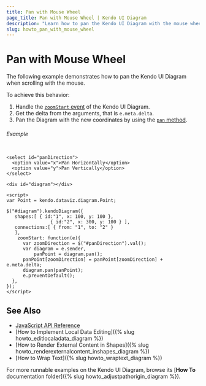 ```yaml
---
title: Pan with Mouse Wheel
page_title: Pan with Mouse Wheel | Kendo UI Diagram
description: "Learn how to pan the Kendo UI Diagram with the mouse wheel."
slug: howto_pan_with_mouse_wheel
---
```


# Pan with Mouse Wheel

The following example demonstrates how to pan the Kendo UI Diagram when scrolling with the mouse.

To achieve this behavior:

1. Handle the [`zoomStart` event](/api/javascript/dataviz/ui/diagram/events/zoomstart) of the Kendo UI Diagram.
2. Get the delta from the arguments, that is `e.meta.delta`.
3. Pan the Diagram with the new coordinates by using the [`pan` method](/api/javascript/dataviz/ui/diagram/methods/pan).

###### Example

```dojo

<select id="panDirection">
  <option value="x">Pan Horizontally</option>
  <option value="y">Pan Vertically</option>
</select>

<div id="diagram"></div>

<script>  
var Point = kendo.dataviz.diagram.Point;

$("#diagram").kendoDiagram({
   shapes:[ { id:"1", x: 100, y: 100 },
     		   	{ id:"2", x: 300, y: 100 } ],
   connections:[ { from: "1", to: "2" }
   ],
    zoomStart: function(e){
      var zoomDirection = $("#panDirection").val();
      var diagram = e.sender,
          panPoint = diagram.pan();
      panPoint[zoomDirection] = panPoint[zoomDirection] + e.meta.delta;
      diagram.pan(panPoint);
      e.preventDefault();
  },
});
</script>

```

## See Also

* [JavaScript API Reference](/api/javascript/dataviz/ui/diagram)
* [How to Implement Local Data Editing]({% slug howto_editlocaladata_diagram %})
* [How to Render External Content in Shapes]({% slug howto_renderexternalcontent_inshapes_diagram %})
* [How to Wrap Text]({% slug howto_wraptext_diagram %})

For more runnable examples on the Kendo UI Diagram, browse its [**How To** documentation folder]({% slug howto_adjustpathorigin_diagram %}).
